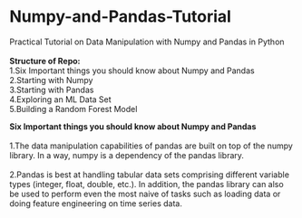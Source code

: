 # Numpy-and-Pandas-Tutorial
Practical Tutorial on Data Manipulation with Numpy and Pandas in Python</br>
</br>
**Structure of Repo:</br>**
1.Six Important things you should know about Numpy and Pandas</br>
2.Starting with Numpy</br>
3.Starting with Pandas</br>
4.Exploring an ML Data Set</br>
5.Building a Random Forest Model</br>

**Six Important things you should know about Numpy and Pandas</br>**
</br>
1.The data manipulation capabilities of pandas are built on top of the numpy library. In a way, numpy is a dependency of the pandas library.</br>
</br>
2.Pandas is best at handling tabular data sets comprising different variable types (integer, float, double, etc.). In addition, the pandas library can also be used to perform even the most naive of tasks such as loading data or doing feature engineering on time series data.</br>
